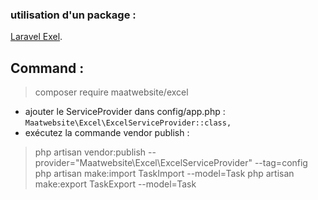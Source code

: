 ### utilisation d'un package  : 
[Laravel Exel](https://laravel-excel.com/).
## Command :
> composer require maatwebsite/excel
- ajouter le ServiceProvider dans config/app.php : ``Maatwebsite\Excel\ExcelServiceProvider::class,
``
-  exécutez la commande vendor publish :
>php artisan vendor:publish --provider="Maatwebsite\Excel\ExcelServiceProvider" --tag=config
>php artisan make:import TaskImport --model=Task
>php artisan make:export TaskExport --model=Task


